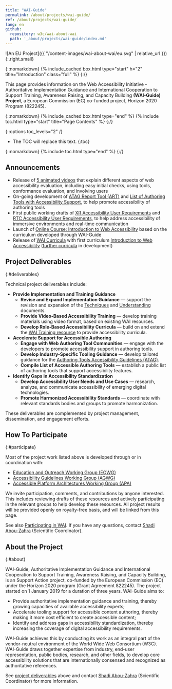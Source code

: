 ```yaml
---
title: "WAI-Guide"
permalink: /about/projects/wai-guide/
ref: /about/projects/wai-guide/
lang: en
github:
  repository: w3c/wai-about-wai
  path: '_about/projects/wai-guide/index.md'
---
```


![An EU Project]({{ "/content-images/wai-about-wai/eu.svg" | relative_url }}){:.right.small}

{::nomarkdown}
{% include_cached box.html type="start" h="2" title="Introduction" class="full" %}
{:/}

This page provides information on the Web Accessibility Initiative - Authoritative Implementation Guidance and International Cooperation to Support Training, Awareness Raising, and Capacity Building **(WAI-Guide) Project**, a European Commission (EC) co-funded project, Horizon 2020 Program (822245).

{::nomarkdown}
{% include_cached box.html type="end" %}
{% include toc.html type="start" title="Page Contents" %}
{:/}

{::options toc_levels="2" /}

-   The TOC will replace this text.
{:toc}


{::nomarkdown}
{% include toc.html type="end" %}
{:/}

## Announcements

-   Release of [5 animated videos](https://www.w3.org/WAI/test-evaluate/) that explain different aspects of web accessibility evaluation, including easy initial checks, using tools, conformance evaluation, and involving users
-   On-going development of [ATAG Report Tool (ART)](https://atag-report-tool.hdv.now.sh/) and [List of Authoring Tools with Accessibility Support](https://wai-authoring-tools.netlify.app/authoring-tools/), to help promote accessibility of authoring tools
-   First public working drafts of [XR Accessibility User Requirements](https://www.w3.org/TR/xaur/) and [RTC Accessibility User Requirements](https://www.w3.org/TR/raur/), to help address accessibility of immersive environments and real-time communication
-   Launch of [Online Course: Introduction to Web Accessibility](https://www.w3.org/blog/2019/12/free-online-course-introduction-to-web-accessibility/) based on the curriculum developed through WAI-Guide
-   Release of [WAI Curricula](https://www.w3.org/WAI/curricula/) with first curriculum [Introduction to Web Accessibility](https://www.w3.org/WAI/curricula/introduction-to-web-accessibility/) ([further curricula](https://wai-curricula.netlify.app/curricula/) in development)

## Project Deliverables
{:#deliverables}

Technical project deliverables include:

-   **Provide Implementation and Training Guidance**
    -   **Revise and Expand Implementation Guidance** — support the revision and expansion of the [Techniques](https://www.w3.org/TR/WCAG20-TECHS/) and [Understanding](https://www.w3.org/TR/UNDERSTANDING-WCAG20/) documents.
    -   **Provide Video-Based Accessibility Training** — develop training materials using video format, based on existing WAI resources.
    -   **Develop Role-Based Accessibility Curricula** — build on and extend the [WAI Training resource](https://www.w3.org/WAI/teach-advocate/accessibility-training/) to provide accessibility curricula.
-   **Accelerate Support for Accessible Authoring**
    -   **Engage with Web Authoring Tool Communities** — engage with the developers to promote accessibility support in authoring tools.
    -   **Develop Industry-Specific Tooling Guidance** — develop tailored guidance for the [Authoring Tools Accessibility Guidelines (ATAG)](https://www.w3.org/WAI/standards-guidelines/atag/).
    -   **Compile List of Accessible Authoring Tools** — establish a public list of authoring tools that support accessibility features.
-   **Identify Gaps in Accessibility Standardization**
    -   **Develop Accessibility User Needs and Use Cases** — research, analyze, and communicate accessibility of emerging digital technologies.
    -   **Promote Harmonized Accessibility Standards** — coordinate with relevant standards bodies and groups to promote harmonization.

These deliverables are complemented by project management, dissemination, and engagement efforts.

## How To Participate
{:#participate}

Most of the project work listed above is developed through or in coordination with:

-   [Education and Outreach Working Group (EOWG)](https://www.w3.org/WAI/EO/)
-   [Accessibility Guidelines Working Group (AGWG)](https://www.w3.org/WAI/GL/)
-   [Accessible Platform Architectures Working Group (APA)](https://www.w3.org/WAI/APA/)

We invite participation, comments, and contributions by anyone interested. This includes reviewing drafts of these resources and actively participating in the relevant groups to help develop these resources. All project results will be provided openly on royalty-free basis, and will be linked from this page.

See also [Participating in WAI](http://www.w3.org/WAI/participation). If you have any questions, contact [Shadi Abou-Zahra](http://www.w3.org/People/shadi/) (Scientific Coordinator).

## About the Project
{:#about}

WAI-Guide, Authoritative Implementation Guidance and International Cooperation to Support Training, Awareness Raising, and Capacity Building, is an Support Action project, co-funded by the European Commission (EC) under the Horizon 2020 program (Grant Agreement 822245). The project started on 1 January 2019 for a duration of three years. WAI-Guide aims to:

-   Provide authoritative implementation guidance and training, thereby growing capacities of available accessibility experts;
-   Accelerate tooling support for accessible content authoring, thereby making it more cost efficient to create accessible content;
-   Identify and address gaps in accessibility standardization, thereby increasing the coverage of digital accessibility requirements.

WAI-Guide achieves this by conducting its work as an integral part of the vendor-neutral environment of the World Wide Web Consortium (W3C). WAI-Guide draws together expertise from industry, end-user representation, public bodies, research, and other fields, to develop core accessibility solutions that are internationally consensed and recognized as authoritative references.

See [project deliverables](#deliverables) above and contact [Shadi Abou-Zahra](http://www.w3.org/People/shadi/) (Scientific Coordinator) for more information.
